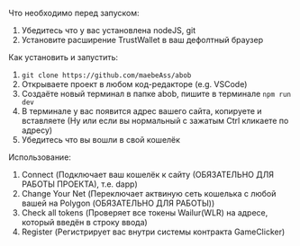 Что необходимо перед запуском:
  1. Убедитесь что у вас установлена nodeJS, git
  2. Установите расширение TrustWallet в ваш дефолтный браузер

Как установить и запустить:
  1. `git clone https://github.com/maebeAss/abob`
  2. Открываете проект в любом код-редакторе (e.g. VSCode)
  3. Создаёте новый терминал в папке abob, пишите в терминале `npm run dev`
  4. В терминале у вас появится адрес вашего сайта, копируете и вставляете (Ну или если вы нормальный с зажатым Ctrl кликаете по адресу)
  5. Убедитесь что вы вошли в свой кошелёк

Использование:
  1. Connect (Подключает ваш кошелёк к сайту (ОБЯЗАТЕЛЬНО ДЛЯ РАБОТЫ ПРОЕКТА), т.е. dapp)
  2. Change Your Net (Переключает актвиную сеть кошелька с любой вашей на Polygon (ОБЯЗАТЕЛЬНО ДЛЯ РАБОТЫ))
  3. Check all tokens (Проверяет все токены Wailur(WLR) на адресе, который введён в строку ввода)
  4. Register (Регистрирует вас внутри системы контракта GameClicker)
